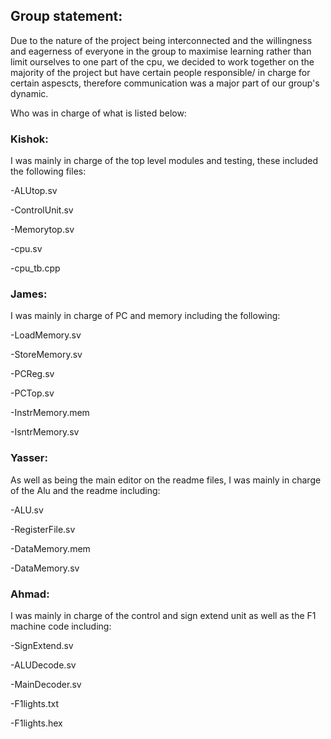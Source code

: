 ## Group statement:

Due to the nature of the project being interconnected and the willingness and eagerness of everyone in the group to maximise learning rather than limit ourselves to one part of the cpu, we decided to work together on the majority of the project but have certain people responsible/ in charge for certain aspescts, therefore communication was a major part of our group's dynamic.

Who was in charge of what is listed below:

### Kishok: 
I was mainly in charge of the top level modules and testing, these included the following files: 

-ALUtop.sv 

-ControlUnit.sv 

-Memorytop.sv 

-cpu.sv 

-cpu_tb.cpp

### James: 
I was mainly in charge of PC and memory including the following: 

-LoadMemory.sv 

-StoreMemory.sv 

-PCReg.sv 

-PCTop.sv 

-InstrMemory.mem 

-IsntrMemory.sv

### Yasser: 
As well as being the main editor on the readme files, I was mainly in charge of the Alu and the readme including: 
 
 -ALU.sv 
 
 -RegisterFile.sv 
 
 -DataMemory.mem 
 
 -DataMemory.sv 
 

### Ahmad: 
I was mainly in charge of the control and sign extend unit as well as the F1 machine code including: 

-SignExtend.sv 

-ALUDecode.sv 

-MainDecoder.sv 

-F1lights.txt 

-F1lights.hex
